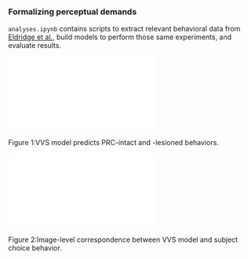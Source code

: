 ### Formalizing perceptual demands

`analyses.ipynb` contains scripts to extract relevant behavioral data from [Eldridge et al.](https://elifesciences.org/articles/36310), build models to perform those same experiments, and evaluate results. 

![Figure 1](./results/FIGURE1.pdf)

Figure  1:VVS model predicts PRC-intact and -lesioned behaviors.

![Figure 2](./results/FIGURE2.pdf)

Figure 2:Image-level correspondence between VVS model and subject choice behavior.
